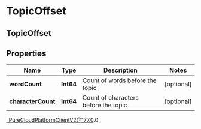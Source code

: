 # TopicOffset

## TopicOffset

## Properties

|Name | Type | Description | Notes|
|------------ | ------------- | ------------- | -------------|
| **wordCount** | **Int64** | Count of words before the topic  | [optional] |
| **characterCount** | **Int64** | Count of characters before the topic  | [optional] |



_PureCloudPlatformClientV2@177.0.0_
